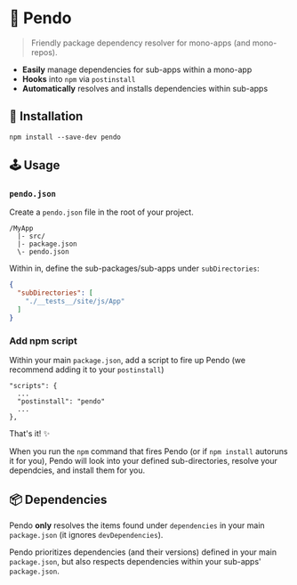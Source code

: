 # 🐼 Pendo

> Friendly package dependency resolver for mono-apps (and mono-repos).

- **Easily** manage dependencies for sub-apps within a mono-app
- **Hooks** into `npm` via `postinstall`
- **Automatically** resolves and installs dependencies within sub-apps


## 🔧 Installation

```
npm install --save-dev pendo
```


## 🕹 Usage

### `pendo.json`

Create a `pendo.json` file in the root of your project.

```
/MyApp
  |- src/
  |- package.json
  \- pendo.json
```

Within in, define the sub-packages/sub-apps under `subDirectories`:

```json
{
  "subDirectories": [
    "./__tests__/site/js/App"
  ]
}
```

### Add npm script

Within your main `package.json`, add a script to fire up Pendo (we recommend adding it to your `postinstall`)

```
"scripts": {
  ...
  "postinstall": "pendo"
  ...
},
```

That's it! ✨

When you run the `npm` command that fires Pendo (or if `npm install` autoruns it for you), Pendo will look into your defined sub-directories, resolve your dependcies, and install them for you.


## 📦 Dependencies

Pendo **only** resolves the items found under `dependencies` in your main `package.json` (it ignores `devDependencies`).

Pendo prioritizes dependencies (and their versions) defined in your main `package.json`, but also respects dependencies within your sub-apps' `package.json`.
